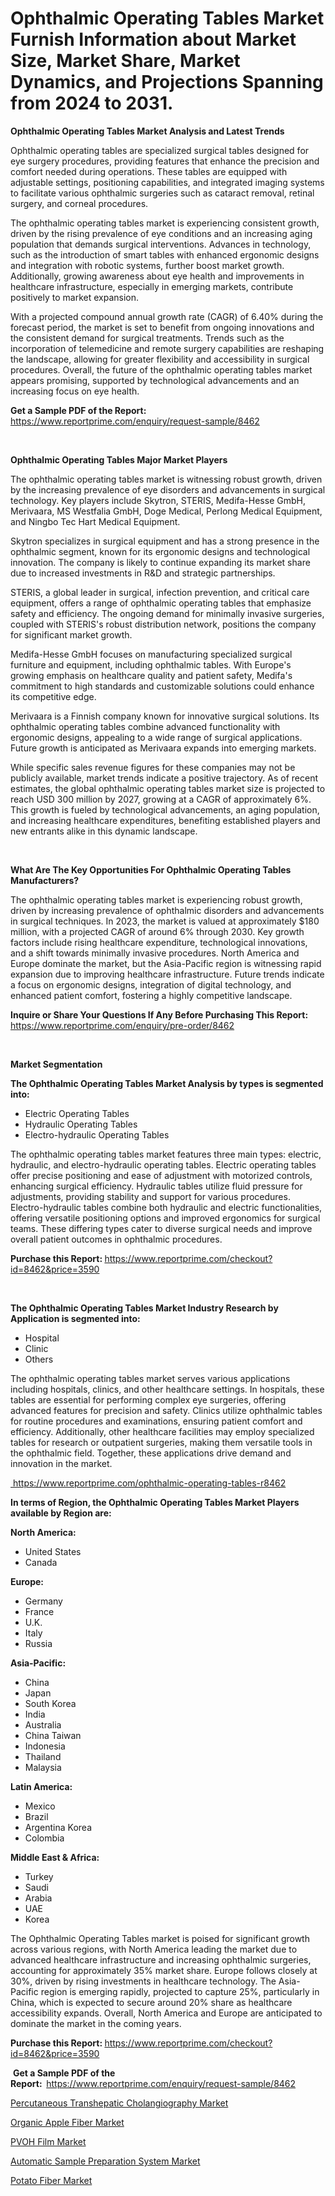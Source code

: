 <p><h1>Ophthalmic Operating Tables Market Furnish Information about Market Size, Market Share, Market Dynamics, and Projections Spanning from 2024 to 2031.</h1></p><p><strong>Ophthalmic Operating Tables Market Analysis and Latest Trends</strong></p>
<p><p>Ophthalmic operating tables are specialized surgical tables designed for eye surgery procedures, providing features that enhance the precision and comfort needed during operations. These tables are equipped with adjustable settings, positioning capabilities, and integrated imaging systems to facilitate various ophthalmic surgeries such as cataract removal, retinal surgery, and corneal procedures.</p><p>The ophthalmic operating tables market is experiencing consistent growth, driven by the rising prevalence of eye conditions and an increasing aging population that demands surgical interventions. Advances in technology, such as the introduction of smart tables with enhanced ergonomic designs and integration with robotic systems, further boost market growth. Additionally, growing awareness about eye health and improvements in healthcare infrastructure, especially in emerging markets, contribute positively to market expansion.</p><p>With a projected compound annual growth rate (CAGR) of 6.40% during the forecast period, the market is set to benefit from ongoing innovations and the consistent demand for surgical treatments. Trends such as the incorporation of telemedicine and remote surgery capabilities are reshaping the landscape, allowing for greater flexibility and accessibility in surgical procedures. Overall, the future of the ophthalmic operating tables market appears promising, supported by technological advancements and an increasing focus on eye health.</p></p>
<p><strong>Get a Sample PDF of the Report:&nbsp;</strong> <a href="https://www.reportprime.com/enquiry/request-sample/8462?utm_campaign=835&utm_medium=2&utm_source=Github&utm_content=ia&utm_term=10102024&utm_id=ophthalmic-operating-tables">https://www.reportprime.com/enquiry/request-sample/8462</a></p>
<p>&nbsp;</p>
<p><strong>Ophthalmic Operating Tables Major Market Players</strong></p>
<p><p>The ophthalmic operating tables market is witnessing robust growth, driven by the increasing prevalence of eye disorders and advancements in surgical technology. Key players include Skytron, STERIS, Medifa-Hesse GmbH, Merivaara, MS Westfalia GmbH, Doge Medical, Perlong Medical Equipment, and Ningbo Tec Hart Medical Equipment.</p><p>Skytron specializes in surgical equipment and has a strong presence in the ophthalmic segment, known for its ergonomic designs and technological innovation. The company is likely to continue expanding its market share due to increased investments in R&D and strategic partnerships.</p><p>STERIS, a global leader in surgical, infection prevention, and critical care equipment, offers a range of ophthalmic operating tables that emphasize safety and efficiency. The ongoing demand for minimally invasive surgeries, coupled with STERIS's robust distribution network, positions the company for significant market growth.</p><p>Medifa-Hesse GmbH focuses on manufacturing specialized surgical furniture and equipment, including ophthalmic tables. With Europe's growing emphasis on healthcare quality and patient safety, Medifa's commitment to high standards and customizable solutions could enhance its competitive edge.</p><p>Merivaara is a Finnish company known for innovative surgical solutions. Its ophthalmic operating tables combine advanced functionality with ergonomic designs, appealing to a wide range of surgical applications. Future growth is anticipated as Merivaara expands into emerging markets.</p><p>While specific sales revenue figures for these companies may not be publicly available, market trends indicate a positive trajectory. As of recent estimates, the global ophthalmic operating tables market size is projected to reach USD 300 million by 2027, growing at a CAGR of approximately 6%. This growth is fueled by technological advancements, an aging population, and increasing healthcare expenditures, benefiting established players and new entrants alike in this dynamic landscape.</p></p>
<p>&nbsp;</p>
<p><strong>What Are The Key Opportunities For Ophthalmic Operating Tables Manufacturers?</strong></p>
<p><p>The ophthalmic operating tables market is experiencing robust growth, driven by increasing prevalence of ophthalmic disorders and advancements in surgical techniques. In 2023, the market is valued at approximately $180 million, with a projected CAGR of around 6% through 2030. Key growth factors include rising healthcare expenditure, technological innovations, and a shift towards minimally invasive procedures. North America and Europe dominate the market, but the Asia-Pacific region is witnessing rapid expansion due to improving healthcare infrastructure. Future trends indicate a focus on ergonomic designs, integration of digital technology, and enhanced patient comfort, fostering a highly competitive landscape.</p></p>
<p><strong>Inquire or Share Your Questions If Any Before Purchasing This Report:</strong> <a href="https://www.reportprime.com/enquiry/pre-order/8462?utm_campaign=835&utm_medium=2&utm_source=Github&utm_content=ia&utm_term=10102024&utm_id=ophthalmic-operating-tables">https://www.reportprime.com/enquiry/pre-order/8462</a></p>
<p>&nbsp;</p>
<p><strong>Market Segmentation</strong></p>
<p><strong>The Ophthalmic Operating Tables Market Analysis by types is segmented into:</strong></p>
<p><ul><li>Electric Operating Tables</li><li>Hydraulic Operating Tables</li><li>Electro-hydraulic Operating Tables</li></ul></p>
<p><p>The ophthalmic operating tables market features three main types: electric, hydraulic, and electro-hydraulic operating tables. Electric operating tables offer precise positioning and ease of adjustment with motorized controls, enhancing surgical efficiency. Hydraulic tables utilize fluid pressure for adjustments, providing stability and support for various procedures. Electro-hydraulic tables combine both hydraulic and electric functionalities, offering versatile positioning options and improved ergonomics for surgical teams. These differing types cater to diverse surgical needs and improve overall patient outcomes in ophthalmic procedures.</p></p>
<p><strong>Purchase this Report:&nbsp;</strong><a href="https://www.reportprime.com/checkout?id=8462&price=3590&utm_campaign=835&utm_medium=2&utm_source=Github&utm_content=ia&utm_term=10102024&utm_id=ophthalmic-operating-tables">https://www.reportprime.com/checkout?id=8462&price=3590</a></p>
<p>&nbsp;</p>
<p><strong>The Ophthalmic Operating Tables Market Industry Research by Application is segmented into:</strong></p>
<p><ul><li>Hospital</li><li>Clinic</li><li>Others</li></ul></p>
<p><p>The ophthalmic operating tables market serves various applications including hospitals, clinics, and other healthcare settings. In hospitals, these tables are essential for performing complex eye surgeries, offering advanced features for precision and safety. Clinics utilize ophthalmic tables for routine procedures and examinations, ensuring patient comfort and efficiency. Additionally, other healthcare facilities may employ specialized tables for research or outpatient surgeries, making them versatile tools in the ophthalmic field. Together, these applications drive demand and innovation in the market.</p></p>
<p><a href="https://www.reportprime.com/ophthalmic-operating-tables-r8462?utm_campaign=835&utm_medium=2&utm_source=Github&utm_content=ia&utm_term=10102024&utm_id=ophthalmic-operating-tables">&nbsp;https://www.reportprime.com/ophthalmic-operating-tables-r8462</a></p>
<p><strong>In terms of Region, the Ophthalmic Operating Tables Market Players available by Region are:</strong></p>
<p>
    <p> <strong> North America: </strong>
        <ul>
            <li>United States</li>
            <li>Canada</li>
        </ul>
        </p> 
    <p> <strong> Europe: </strong>
        <ul>
            <li>Germany</li>
            <li>France</li>
            <li>U.K.</li>
            <li>Italy</li>
            <li>Russia</li>
        </ul>
        </p> 
    <p> <strong> Asia-Pacific: </strong>
        <ul>
            <li>China</li>
            <li>Japan</li>
            <li>South Korea</li>
            <li>India</li>
            <li>Australia</li>
            <li>China Taiwan</li>
            <li>Indonesia</li>
            <li>Thailand</li>
            <li>Malaysia</li>
        </ul>
        </p> 
    <p> <strong> Latin America: </strong>
        <ul>
            <li>Mexico</li>
            <li>Brazil</li>
            <li>Argentina Korea</li>
            <li>Colombia</li>
        </ul>
        </p> 
    <p> <strong> Middle East & Africa: </strong>
        <ul>
            <li>Turkey</li>
            <li>Saudi</li>
            <li>Arabia</li>
            <li>UAE</li>
            <li>Korea</li>
        </ul>
    </p>
    </p>
<p><p>The Ophthalmic Operating Tables market is poised for significant growth across various regions, with North America leading the market due to advanced healthcare infrastructure and increasing ophthalmic surgeries, accounting for approximately 35% market share. Europe follows closely at 30%, driven by rising investments in healthcare technology. The Asia-Pacific region is emerging rapidly, projected to capture 25%, particularly in China, which is expected to secure around 20% share as healthcare accessibility expands. Overall, North America and Europe are anticipated to dominate the market in the coming years.</p></p>
<p><strong>Purchase this Report: </strong><a href="https://www.reportprime.com/checkout?id=8462&price=3590&utm_campaign=835&utm_medium=2&utm_source=Github&utm_content=ia&utm_term=10102024&utm_id=ophthalmic-operating-tables">https://www.reportprime.com/checkout?id=8462&price=3590</a></p>
<p>&nbsp;<strong>Get a Sample PDF of the Report:&nbsp;&nbsp;</strong><a href="https://www.reportprime.com/enquiry/request-sample/8462?utm_campaign=835&utm_medium=2&utm_source=Github&utm_content=ia&utm_term=10102024&utm_id=ophthalmic-operating-tables">https://www.reportprime.com/enquiry/request-sample/8462</a></p>
<p><strong></strong></p>
<p><p><a href="https://github.com/AlbertGonzalez266/Market-Research-Report-List-1/blob/main/percutaneous-transhepatic-cholangiography-market.md?utm_campaign=835&utm_medium=2&utm_source=Github&utm_content=ia&utm_term=10102024&utm_id=ophthalmic-operating-tables">Percutaneous Transhepatic Cholangiography Market</a></p><p><a href="https://issuu.com/reportprime-2/docs/organic-apple-fiber-market-size-203_c79a7a7f10f871?utm_campaign=835&utm_medium=2&utm_source=Github&utm_content=ia&utm_term=10102024&utm_id=ophthalmic-operating-tables">Organic Apple Fiber Market</a></p><p><a href="https://www.linkedin.com/pulse/pvoh-film-market-segmentation-in-depth-analysis-pesticide-chemical-aap6e?utm_campaign=835&utm_medium=2&utm_source=Github&utm_content=ia&utm_term=10102024&utm_id=ophthalmic-operating-tables">PVOH Film Market</a></p><p><a href="https://github.com/BesaLoshi2000/Market-Research-Report-List-1/blob/main/automatic-sample-preparation-system-market.md?utm_campaign=835&utm_medium=2&utm_source=Github&utm_content=ia&utm_term=10102024&utm_id=ophthalmic-operating-tables">Automatic Sample Preparation System Market</a></p><p><a href="https://issuu.com/reportprime-2/docs/potato-fiber-market-size-2030.pptx_a5cb5cf55391b4?utm_campaign=835&utm_medium=2&utm_source=Github&utm_content=ia&utm_term=10102024&utm_id=ophthalmic-operating-tables">Potato Fiber Market</a></p></p>